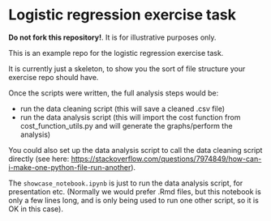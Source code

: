 # Logistic regression exercise task

**Do not fork this repository!**. It is for illustrative purposes only.

This is an example repo for the logistic regression exercise task.

It is currently just a skeleton, to show you the sort of file structure your 
exercise repo should have.

Once the scripts were written, the full analysis steps would be:

- run the data cleaning script (this will save a cleaned .csv file)
- run the data analysis script (this will import the cost function from
  cost_function_utils.py and will generate the graphs/perform the analysis)

You could also set up the data analysis script to call the data cleaning script
directly (see here: https://stackoverflow.com/questions/7974849/how-can-i-make-one-python-file-run-another).

The `showcase_notebook.ipynb` is just to run the data analysis script, for
presentation etc. (Normally we would prefer .Rmd files, but this notebook
is only a few lines long, and is only being used to run one other script, so it
is OK in this case).
